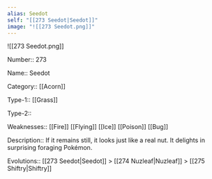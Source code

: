 ```yaml
---
alias: Seedot
self: "[[273 Seedot|Seedot]]"
image: "![[273 Seedot.png]]"
---
```


![[273 Seedot.png]]


Number:: 273

Name:: Seedot

Category:: [[Acorn]]

Type-1:: [[Grass]]

Type-2:: 

Weaknesses:: [[Fire]] [[Flying]] [[Ice]] [[Poison]] [[Bug]]

Description:: If it remains still, it looks just like a real nut. It delights in surprising foraging Pokémon.

Evolutions:: [[273 Seedot|Seedot]] > [[274 Nuzleaf|Nuzleaf]] > [[275 Shiftry|Shiftry]]

